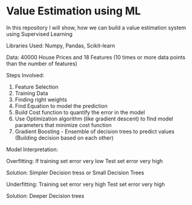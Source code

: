 # Value Estimation using ML

In this repository I will show, how we can build a value estimation system using Supervised Learning

Libraries Used: Numpy, Pandas, Scikit-learn

Data: 40000 House Prices and 18 Features (10 times or more data points than the number of features)

Steps Involved:
1. Feature Selection 
2. Training Data
3. Finding right weights
4. Find Equation to model the prediction
5. Build Cost function to quantify the error in the model
6. Use Optimization algorithm (like gradient descent) to find model parameters that minimize cost function 
7. Gradient Boosting - Ensemble of decision trees to predict values (Building decision based on each other)

Model Interpretation:

Overfitting:
If training set error very low
Test set error very high

Solution: Simpler Decision tress or Small Decision Trees

Underfitting:
Training set error very high
Test set error very high

Solution: Deeper Decision trees 